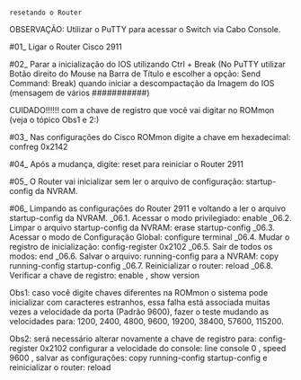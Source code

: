                                                                         resetando o Router

OBSERVAÇÃO: Utilizar o PuTTY para acessar o Switch via Cabo Console.

#01_ Ligar o Router Cisco 2911

#02_ Parar a inicialização do IOS utilizando Ctrl + Break (No PuTTY utilizar Botão direito do 
Mouse na Barra de Título e escolher a opção: Send Command: Break) quando iniciar a descompactação
da Imagem do IOS (mensagem de vários ###########)

CUIDADO!!!!!! com a chave de registro que você vai digitar no ROMmon (veja o tópico Obs1 e 2:)

#03_ Nas configurações do Cisco ROMmon digite a chave em hexadecimal: confreg 0x2142 <Enter>

#04_ Após a mudança, digite: reset <Enter> para reiniciar o Router 2911

#05_ O Router vai inicializar sem ler o arquivo de configuração: startup-config da NVRAM.

#06_ Limpando as configurações do Router 2911 e voltando a ler o arquivo startup-config da NVRAM.
    _06.1. Acessar o modo privilegiado: enable <Enter>
    _06.2. Limpar o arquivo startup-config da NVRAM: erase startup-config <Enter>
    _06.3. Acessar o modo de Configuração Global: configure terminal <Enter>
    _06.4. Mudar o registro de inicialização: config-register 0x2102 <Enter>
    _06.5. Sair de todos os modos: end <Enter>
    _06.6. Salvar o arquivo: running-config para a NVRAM: copy running-config startup-config <Enter>
    _06.7. Reinicializar o router: reload <Enter>
    _06.8. Verificar a chave de registro: enable <Enter>, show version <Enter>

Obs1: caso você digite chaves diferentes na ROMmon o sistema pode inicializar com caracteres estranhos, 
essa falha está associada muitas vezes a velocidade da porta (Padrão 9600), fazer o teste mudando as 
velocidades para: 1200, 2400, 4800, 9600, 19200, 38400, 57600, 115200. 

Obs2: será necessário alterar novamente a chave de registro para: config-register 0x2102 <Enter>
configurar a velocidade do console: line console 0 <Enter>, speed 9600 <Enter>, salvar as
configurações: copy running-config startup-config e reinicializar o router: reload <Enter>
